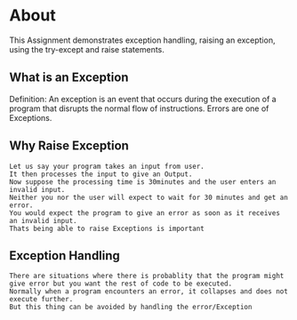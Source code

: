 # About
This Assignment demonstrates exception handling, raising an exception, using the try-except and raise statements.

## What is an Exception
Definition: An exception is an event that occurs during the execution of a program that disrupts the normal flow of instructions.
Errors are one of Exceptions.

## Why Raise Exception
```
Let us say your program takes an input from user.
It then processes the input to give an Output.
Now suppose the processing time is 30minutes and the user enters an invalid input.
Neither you nor the user will expect to wait for 30 minutes and get an error.
You would expect the program to give an error as soon as it receives an invalid input.
Thats being able to raise Exceptions is important
```

## Exception Handling
```
There are situations where there is probablity that the program might give error but you want the rest of code to be executed.
Normally when a program encounters an error, it collapses and does not execute further.
But this thing can be avoided by handling the error/Exception
```
